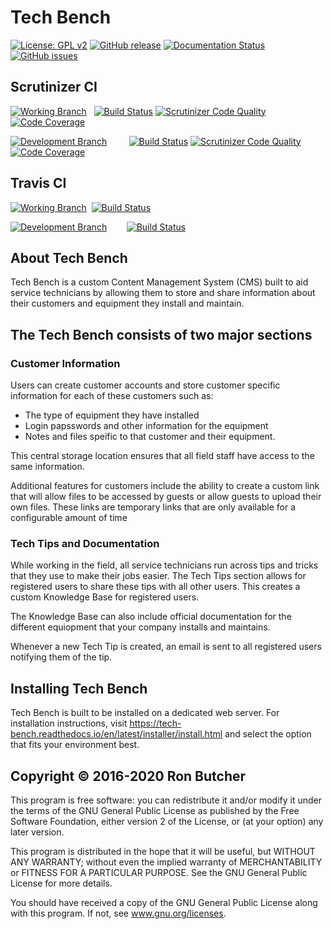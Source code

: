 # Tech Bench

[![License: GPL v2](https://img.shields.io/badge/License-GPL%20v2-blue.svg)](https://www.gnu.org/licenses/old-licenses/gpl-2.0.en.html)
[![GitHub release](https://img.shields.io/github/release/Butcherman/Tech_Bench)](https://GitHub.com/Butcherman/Tech_Bench/releases/)
[![Documentation Status](https://readthedocs.org/projects/tech-bench/badge/?version=latest)](https://tech-bench.readthedocs.io/en/latest/?badge=latest)
[![GitHub issues](https://img.shields.io/github/issues/Butcherman/Tech_Bench)](https://GitHub.com/Butcherman/Tech_Bench/issues/)

## Scrutinizer CI

[![Working Branch](https://img.shields.io/badge/Working%20Branch-master-green
)](https://github.com/butcherman/Tech_Bench)
&nbsp; [![Build Status](https://scrutinizer-ci.com/g/butcherman/Tech_Bench/badges/build.png?b=master)](https://scrutinizer-ci.com/g/butcherman/Tech_Bench/build-status/test5)
[![Scrutinizer Code Quality](https://scrutinizer-ci.com/g/butcherman/Tech_Bench/badges/quality-score.png?b=master)](https://scrutinizer-ci.com/g/butcherman/Tech_Bench/?branch=master)
[![Code Coverage](https://scrutinizer-ci.com/g/butcherman/Tech_Bench/badges/coverage.png?b=master)](https://scrutinizer-ci.com/g/butcherman/Tech_Bench/?branch=master)

[![Development Branch](https://img.shields.io/badge/Development%20-dev5-yellow
)](https://github.com/butcherman/Tech_Bench/tree/dev5)&nbsp;&nbsp;&nbsp;&nbsp;&nbsp;&nbsp;&nbsp;&nbsp;
[![Build Status](https://scrutinizer-ci.com/g/butcherman/Tech_Bench/badges/build.png?b=dev5)](https://scrutinizer-ci.com/g/butcherman/Tech_Bench/build-status/dev5)
[![Scrutinizer Code Quality](https://scrutinizer-ci.com/g/butcherman/Tech_Bench/badges/quality-score.png?b=dev5)](https://scrutinizer-ci.com/g/butcherman/Tech_Bench/?branch=dev5)
[![Code Coverage](https://scrutinizer-ci.com/g/butcherman/Tech_Bench/badges/coverage.png?b=dev5)](https://scrutinizer-ci.com/g/butcherman/Tech_Bench/?branch=dev5)

## Travis CI

[![Working Branch](https://img.shields.io/badge/Working%20Branch-Master-green
)](https://github.com/butcherman/Tech_Bench)&nbsp;
[![Build Status](https://travis-ci.com/butcherman/Tech_Bench.svg?branch=master)](https://travis-ci.com/butcherman/Tech_Bench)

[![Development Branch](https://img.shields.io/badge/Development%20%20-dev5-yellow
)](https://github.com/butcherman/Tech_Bench/tree/dev5)&nbsp;&nbsp;&nbsp;&nbsp;&nbsp;&nbsp;&nbsp;
[![Build Status](https://travis-ci.com/butcherman/Tech_Bench.svg?branch=dev5)](https://travis-ci.com/butcherman/Tech_Bench)

## About Tech Bench

Tech Bench is a custom Content Management System (CMS) built to aid service technicians by allowing them to store and share information about their customers and equipment they install and maintain.

## The Tech Bench consists of two major sections

### Customer Information

Users can create customer accounts and store customer specific information for each of these customers such as:

* The type of equipment they have installed
* Login papsswords and other information for the equipment
* Notes and files speific to that customer and their equipment.

This central storage location ensures that all field staff have access to the same information.

Additional features for customers include the ability to create a custom link that will allow files to be accessed by guests or allow guests to upload their own files.  These links are temporary links that are only available for a configurable amount of time

### Tech Tips and Documentation

While working in the field, all service technicians run across tips and tricks that they use to make their jobs easier.  The Tech Tips section allows for registered users to share these tips with all other users.  This creates a custom Knowledge Base for registered users.

The Knowledge Base can also include official documentation for the different equiopment that your company installs and maintains.

Whenever a new Tech Tip is created, an email is sent to all registered users notifying them of the tip.

## Installing Tech Bench

Tech Bench is built to be installed on a dedicated web server.  For installation instructions, visit https://tech-bench.readthedocs.io/en/latest/installer/install.html and select the option that fits your environment best.

## Copyright © 2016-2020 Ron Butcher

This program is free software:  you can redistribute it and/or modify it under the terms of the GNU
General Public License as published by the Free Software Foundation, either version 2 of the License,
or (at your option) any later version.

This program is distributed in the hope that it will be useful, but WITHOUT ANY WARRANTY; without even
the implied warranty of MERCHANTABILITY or FITNESS FOR A PARTICULAR PURPOSE.  See the GNU General Public
License for more details.

You should have received a copy of the GNU General Public License along with this program.  If not, see
www.gnu.org/licenses.
